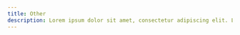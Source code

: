 ```yaml
---
title: Other
description: Lorem ipsum dolor sit amet, consectetur adipiscing elit. Lorem ipsum dolor sit amet, consectetur adipiscing elit.
---
```


